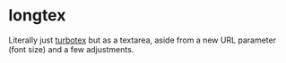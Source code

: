 # longtex
Literally just [turbotex](https://github.com/pixer415/turbotex) but as a textarea, aside from a new URL parameter (font size) and a few adjustments.
